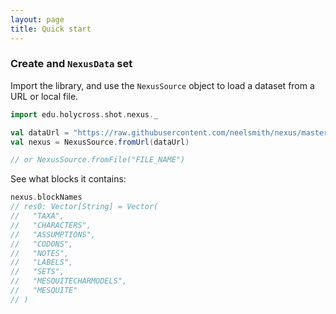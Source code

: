```yaml
---
layout: page
title: Quick start
---
```





### Create and `NexusData` set

Import the library, and use the `NexusSource` object to load a dataset from a URL or local file.


```scala
import edu.holycross.shot.nexus._

val dataUrl = "https://raw.githubusercontent.com/neelsmith/nexus/master/jvm/src/test/resources/CaveTrechineCOI.nex"
val nexus = NexusSource.fromUrl(dataUrl)

// or NexusSource.fromFile("FILE_NAME")

```

See what blocks it contains:
```scala
nexus.blockNames
// res0: Vector[String] = Vector(
//   "TAXA",
//   "CHARACTERS",
//   "ASSUMPTIONS",
//   "CODONS",
//   "NOTES",
//   "LABELS",
//   "SETS",
//   "MESQUITECHARMODELS",
//   "MESQUITE"
// )
```
